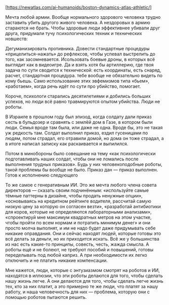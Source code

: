[https://newatlas.com/ai-humanoids/boston-dynamics-atlas-athletic/]

Мечта любой армии. Вообще нормального здорового человека трудно заставить убить другого живого человека. А нездоровых в армию стараются не брать. Чтобы здоровые люди эффективнее убивали друг друга, придумали тучу психологических техник и технических новшеств:

Дегуманизировать противника. Довести стандартные процедуры «прицелиться-нажать» до рефлексов, чтобы успевал выстрелить до того, как засомневается. Исользовать боевые дроны, в которых всё выглядит как в видеоигре. Да и взять хотя бы артиллерию, где твоя задача по сути сводится к технической: есть координаты, есть снаряд, расчет, стандартная процедура. тебе вообще не обязательно видеть по кому бьешь. Само использование этих эвфемизмов типа «бьем», «работаем», когда речь идёт по сути про убийство, помогает.

Короче, психологи старались десятилетиями и добились больших успехов, но люди всё равно травмируются опытом убийства. Люди не роботы.

В Израиле в прошлом году был эпизод, когда солдату дали приказ сесть в бульдозер и сравнять с землёй дом в Газе, в котором были люди. Семья вроде там была, или даже не одна. Вроде бы, это не такая уж редкость там. Солдат выполнил приказ, ездил гусеницами по людям, потом страдал, его отравили домой, но дома он тоже страдал, а в итоге написал записку как раскаивается и выпилился.

Потом в минобороны было совещание на тему «как психологически подготавливать наших солдат, чтобы они не ломались после выполнения трудных приказов». Будь у них человекоподобные роботы, такой проблемы бы вообще не было. Приказ дан — приказ выполнен. Готов к исполнению следующего

То же самое с генеративным ИИ. Это же мечта любого члена совета директоров — сказать своим подчинённым: «используйте самые тёмные паттерны в дизайне, чтобы продать ненужные опции», «основываясь на кредитном рейтинге водителя, рассчитай самую низкую цену за которую он согласен везти», «разработай антибиотики для коров, которые не определяются лабораторными анализами», «спроектируй мне максимум квадратных метров на этом участке, чтобы пройти по всем нормам и потратить минимум денег» и они просто молча выполнят, и им не надо будет даже придумывать себе никакие оправдания. Они и сейчас находят людей, которые готовы это всё делать за деньги, но их приходится искать. Всё же у большинства из нас есть какие-то принципы, совесть, честь, жажда смысла. А роботы ещё и не болеют, не требуют пособий и повышений, готовы переделывать под любой каприз. А при необходимости их легко отключить и не платить никакие компенсации.

Мне кажется, люди, которые с энтузиазмом смотрят на роботов и ИИ, находятся в иллюзии, что эти роботы делаются для того, чтобы сделать нашу жизнь легче. А они делаются для того, чтобы сделать легче жизнь тех, кто за них платит, а это примерно те же люди, что платят за нашу работу, и наша человечность для них — проблема, которую они с помощью роботов пытаются решить.
